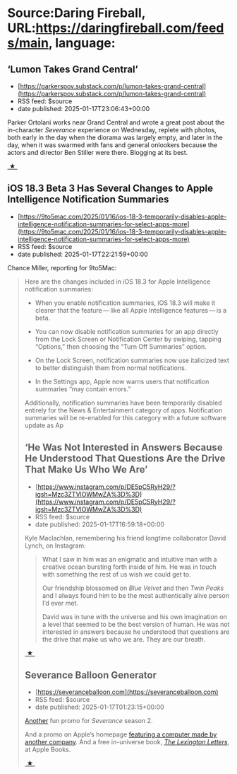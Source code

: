 # Source:Daring Fireball, URL:https://daringfireball.com/feeds/main, language:

## ‘Lumon Takes Grand Central’
 - [https://parkerspov.substack.com/p/lumon-takes-grand-central](https://parkerspov.substack.com/p/lumon-takes-grand-central)
 - RSS feed: $source
 - date published: 2025-01-17T23:06:43+00:00

<p>Parker Ortolani works near Grand Central and wrote a great post about the in-character <em>Severance</em> experience on Wednesday, replete with photos, both early in the day when the diorama was largely empty, and later in the day, when it was swarmed with fans and general onlookers because the actors and director Ben Stiller were there. Blogging at its best.</p>

<div>
<a  title="Permanent link to ‘‘Lumon Takes Grand Central’’"  href="https://daringfireball.net/linked/2025/01/17/lumon-takes-grand-central">&nbsp;★&nbsp;</a>
</div>

## iOS 18.3 Beta 3 Has Several Changes to Apple Intelligence Notification Summaries
 - [https://9to5mac.com/2025/01/16/ios-18-3-temporarily-disables-apple-intelligence-notification-summaries-for-select-apps-more](https://9to5mac.com/2025/01/16/ios-18-3-temporarily-disables-apple-intelligence-notification-summaries-for-select-apps-more)
 - RSS feed: $source
 - date published: 2025-01-17T22:21:59+00:00

<p>Chance Miller, reporting for 9to5Mac:</p>

<blockquote>
  <p>Here are the changes included in iOS 18.3 for Apple Intelligence
notification summaries:</p>

<ul>
<li><p>When you enable notification summaries, iOS 18.3 will make it
clearer that the feature — like all Apple Intelligence features — is a beta.</p></li>
<li><p>You can now disable notification summaries for an app directly
from the Lock Screen or Notification Center by swiping, tapping
“Options,” then choosing the “Turn Off Summaries” option.</p></li>
<li><p>On the Lock Screen, notification summaries now use italicized
text to better distinguish them from normal notifications.</p></li>
<li><p>In the Settings app, Apple now warns users that notification
summaries “may contain errors.”</p></li>
</ul>

<p>Additionally, notification summaries have been temporarily
disabled entirely for the News &amp; Entertainment category of apps.
Notification summaries will be re-enabled for this category with a
future software update as Ap

## ‘He Was Not Interested in Answers Because He Understood That Questions Are the Drive That Make Us Who We Are’
 - [https://www.instagram.com/p/DE5pC5RyH29/?igsh=Mzc3ZTVlOWMwZA%3D%3D](https://www.instagram.com/p/DE5pC5RyH29/?igsh=Mzc3ZTVlOWMwZA%3D%3D)
 - RSS feed: $source
 - date published: 2025-01-17T16:59:18+00:00

<p>Kyle Maclachlan, remembering his friend longtime collaborator David Lynch, on Instagram:</p>

<blockquote>
  <p>What I saw in him was an enigmatic and intuitive man with a
creative ocean bursting forth inside of him. He was in touch with
something the rest of us wish we could get to.</p>

<p>Our friendship blossomed on <em>Blue Velvet</em> and then <em>Twin Peaks</em>
and I always found him to be the most authentically alive person
I’d ever met.</p>

<p>David was in tune with the universe and his own imagination on a
level that seemed to be the best version of human. He was not
interested in answers because he understood that questions are the
drive that make us who we are. They are our breath.</p>
</blockquote>

<div>
<a  title="Permanent link to ‘‘He Was Not Interested in Answers Because He Understood That Questions Are the Drive That Make Us Who We Are’’"  href="https://daringfireball.net/linked/2025/01/17/maclachlan-lynch">&nbsp;★&nbsp;</a>
</div>

## Severance Balloon Generator
 - [https://severanceballoon.com](https://severanceballoon.com)
 - RSS feed: $source
 - date published: 2025-01-17T01:23:15+00:00

<p><a href="https://daringfireball.net/linked/2025/01/15/severence-grand-central">Another</a> fun promo for <em>Severance</em> season 2.</p>

<p>And a promo on Apple’s homepage <a href="https://bsky.app/profile/gruber.foo/post/3lfvplglues27">featuring a computer made by another company</a>. And a free in-universe book, <em><a href="https://books.apple.com/us/book/severance/id1613220757">The Lexington Letters</a></em>, at Apple Books.</p>

<div>
<a  title="Permanent link to ‘Severance Balloon Generator’"  href="https://daringfireball.net/linked/2025/01/16/severance-balloon-generator">&nbsp;★&nbsp;</a>
</div>

